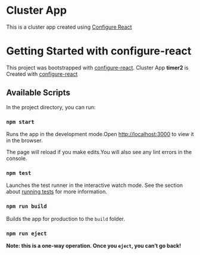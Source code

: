 
# Cluster App

This is a cluster app created using [Configure React](http://github.com/shaantanu9/configure-react)
# Getting Started with configure-react
This project was bootstrapped with [configure-react](https://github.com/shaantanu9/configure-react).
Cluster App **timer2**  is Created with [configure-react](https://github.com/shaantanu9/configure-react)


## Available Scripts

In the project directory, you can run:

### `npm start`

Runs the app in the development mode.Open [http://localhost:3000](http://localhost:3000) to view it in the browser.

The page will reload if you make edits.You will also see any lint errors in the console.

### `npm test`

Launches the test runner in the interactive watch mode.
See the section about [running tests](https://facebook.github.io/create-react-app/docs/running-tests) for more information.

### `npm run build`

Builds the app for production to the `build` folder.
### `npm run eject`

**Note: this is a one-way operation. Once you `eject`, you can’t go back!**
  